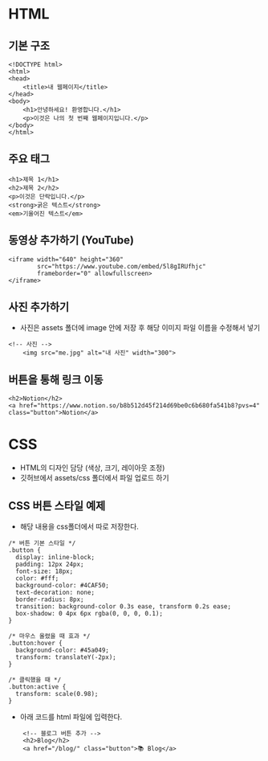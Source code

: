 # HTML
## 기본 구조
```
<!DOCTYPE html>
<html>
<head>
    <title>내 웹페이지</title>
</head>
<body>
    <h1>안녕하세요! 환영합니다.</h1>
    <p>이것은 나의 첫 번째 웹페이지입니다.</p>
</body>
</html>
```
## 주요 태그
```
<h1>제목 1</h1>
<h2>제목 2</h2>
<p>이것은 단락입니다.</p>
<strong>굵은 텍스트</strong>
<em>기울어진 텍스트</em>
```
## 동영상 추가하기 (YouTube)
```
<iframe width="640" height="360" 
        src="https://www.youtube.com/embed/5l8gIRUfhjc" 
        frameborder="0" allowfullscreen>
</iframe>
```

## 사진 추가하기
- 사진은 assets 폴더에 image 안에 저장 후 해당 이미지 파일 이름을 수정해서 넣기 
```
<!-- 사진 -->
    <img src="me.jpg" alt="내 사진" width="300">
```

## 버튼을 통해 링크 이동
```
<h2>Notion</h2>
<a href="https://www.notion.so/b8b512d45f214d69be0c6b680fa541b8?pvs=4" class="button">Notion</a>
```

# CSS
- HTML의 디자인 담당 (색상, 크기, 레이아웃 조정)
- 깃허브에서 assets/css 폴더에서 파일 업로드 하기

## CSS 버튼 스타일 예제
- 해당 내용을 css폴더에서 따로 저장한다.
  
```
/* 버튼 기본 스타일 */
.button {
  display: inline-block;
  padding: 12px 24px;
  font-size: 18px;
  color: #fff;
  background-color: #4CAF50;
  text-decoration: none;
  border-radius: 8px;
  transition: background-color 0.3s ease, transform 0.2s ease;
  box-shadow: 0 4px 6px rgba(0, 0, 0, 0.1);
}

/* 마우스 올렸을 때 효과 */
.button:hover {
  background-color: #45a049;
  transform: translateY(-2px);
}

/* 클릭했을 때 */
.button:active {
  transform: scale(0.98);
}
```

- 아래 코드를 html 파일에 입력한다.
```
    <!-- 블로그 버튼 추가 -->
    <h2>Blog</h2>
    <a href="/blog/" class="button">📚 Blog</a>
```
